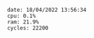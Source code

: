 

                date: 18/04/2022 13:56:34
                cpu: 0.1%
                ram: 21.9%
                cycles: 22200

                         